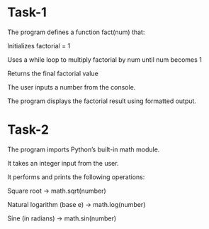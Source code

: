 <h1>Task-1</h1>

The program defines a function fact(num) that:

Initializes factorial = 1

Uses a while loop to multiply factorial by num until num becomes 1

Returns the final factorial value

The user inputs a number from the console.

The program displays the factorial result using formatted output.


<h1>Task-2</h1>

The program imports Python’s built-in math module.

It takes an integer input from the user.

It performs and prints the following operations:

Square root → math.sqrt(number)

Natural logarithm (base e) → math.log(number)

Sine (in radians) → math.sin(number)
